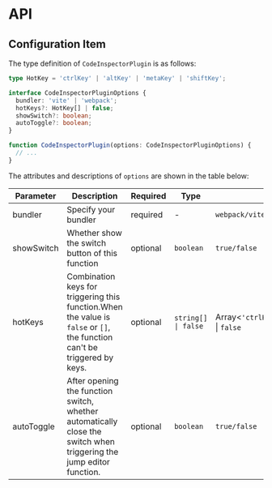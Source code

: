 # API

## Configuration Item

The type definition of `CodeInspectorPlugin` is as follows:

```typescript
type HotKey = 'ctrlKey' | 'altKey' | 'metaKey' | 'shiftKey';

interface CodeInspectorPluginOptions {
  bundler: 'vite' | 'webpack';
  hotKeys?: HotKey[] | false;
  showSwitch?: boolean;
  autoToggle?: boolean;
}

function CodeInspectorPlugin(options: CodeInspectorPluginOptions) {
  // ...
}
```

The attributes and descriptions of `options` are shown in the table below:

| Parameter  | Description                                                                                                               | Required | Type                | OptionValue                                                          | Default                  |
| ---------- | ------------------------------------------------------------------------------------------------------------------------- | -------- | ------------------- | -------------------------------------------------------------------- | ------------------------ |
| bundler    | Specify your bundler                                                                                                      | required | -                   | `webpack/vite`                                                       |
| showSwitch | Whether show the switch button of this function                                                                           | optional | `boolean`           | `true/false`                                                         | `false`                  |
| hotKeys    | Combination keys for triggering this function.When the value is `false` or `[]`, the function can't be triggered by keys. | optional | `string[] \| false` | Array<`'ctrlKey'`\|`'altKey'`\|`'metaKey'`\|`'shiftKey'`> \| `false` | `['altKey', 'shiftKey']` |
| autoToggle | After opening the function switch, whether automatically close the switch when triggering the jump editor function.       | optional | `boolean`           | `true/false`                                                         | `true`                   |
